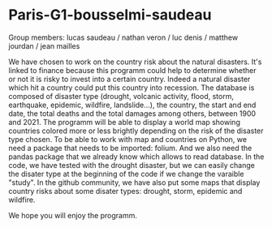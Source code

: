 # Paris-G1-bousselmi-saudeau

Group members: lucas saudeau / nathan veron / luc denis / matthew jourdan / jean mailles

We have chosen to work on the country risk about the natural disasters. It's linked to finance because this programm could help to determine whether or not it is risky to invest into a certain country. Indeed a natural disaster which hit a country could put this country into recession.
The database is composed of disaster type (drought, volcanic activity, flood, storm, earthquake, epidemic, wildfire, landslide...), the country, the start and end date, the total deaths and the total damages among others, between 1900 and 2021.
The programm will be able to display a world map showing countries colored more or less brightly depending on the risk of the disaster type chosen.
To be able to work with map and countries on Python, we need a package that needs to be imported: folium. And we also need the pandas package that we already know which allows to read database.
In the code, we have tested with the drought disaster, but we can easily change the disater type at the beginning of the code if we change the varaible "study".
In the github community, we have also put some maps that display country risks about some disater types: drought, storm, epidemic and wildfire.

We hope you will enjoy the programm. 
